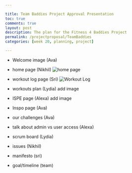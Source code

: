 ```yaml
---

title: Team Baddies Project Approval Presentation
toc: true
comments: true
layout: post
description: The plan for the Fitness 4 Baddies Project
permalink: /projectproposal/TeamBaddies
categories: [week 20, planning, project]

---
```


- Welcome image (Ava)

- home page (Nikhil)
![home page]({{site.baseurl}}/images/homepage.jpg)

- workout log page (Sri)
![Workout Log]({{site.baseurl}}/images/workoutlogfrontend.jpg)

- workouts plan (Lydia)
add image

- ISPE page (Alexa)
add image

- Inspo page (Ava)

- our challenges (Ava)

- talk about admin vs user access (Alexa)
- scrum board (Lydia)
- issues (Nikhil)
- manifesto (sri)
- goal/timeline (team)
